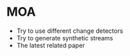 # MOA

* Try to use different change detectors
* Try to generate synthetic  streams
* The latest related paper



